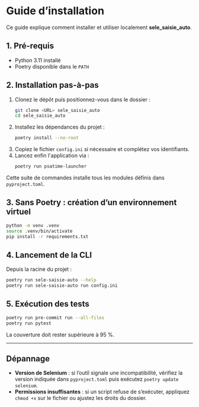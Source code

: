 # Guide d’installation

Ce guide explique comment installer et utiliser localement **sele_saisie_auto**.

## 1. Pré-requis

- Python 3.11 installé
- Poetry disponible dans le `PATH`

## 2. Installation pas-à-pas

1. Clonez le dépôt puis positionnez-vous dans le dossier :
   ```bash
   git clone <URL> sele_saisie_auto
   cd sele_saisie_auto
   ```
2. Installez les dépendances du projet :
   ```bash
   poetry install --no-root
   ```
3. Copiez le fichier `config.ini` si nécessaire et complétez vos identifiants.
4. Lancez enfin l'application via :
   ```bash
   poetry run psatime-launcher
   ```

Cette suite de commandes installe tous les modules définis dans `pyproject.toml`.

## 3. Sans Poetry : création d’un environnement virtuel

```bash
python -m venv .venv
source .venv/bin/activate
pip install -r requirements.txt
```

## 4. Lancement de la CLI

Depuis la racine du projet :

```bash
poetry run sele-saisie-auto --help
poetry run sele-saisie-auto run config.ini
```

## 5. Exécution des tests

```bash
poetry run pre-commit run --all-files
poetry run pytest
```

La couverture doit rester supérieure à 95 %.

---

## Dépannage

- **Version de Selenium** : si l’outil signale une incompatibilité, vérifiez la
  version indiquée dans `pyproject.toml` puis exécutez `poetry update selenium`.
- **Permissions insuffisantes** : si un script refuse de s’exécuter, appliquez
  `chmod +x` sur le fichier ou ajustez les droits du dossier.

